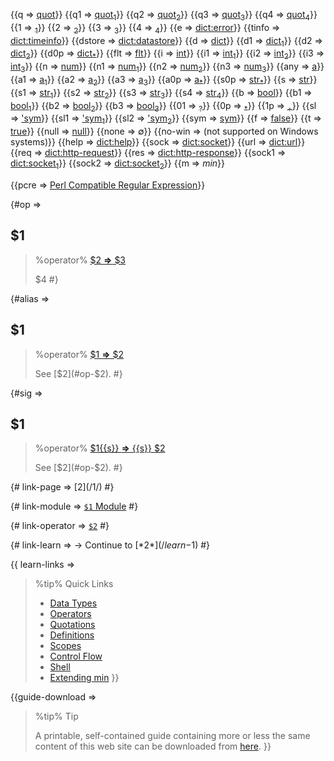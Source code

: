 {{q => [quot](class:kwd)}}
{{q1 => [quot<sub>1</sub>](class:kwd)}}
{{q2 => [quot<sub>2</sub>](class:kwd)}}
{{q3 => [quot<sub>3</sub>](class:kwd)}}
{{q4 => [quot<sub>4</sub>](class:kwd)}}
{{1 => [<sub>1</sub>](class:kwd)}}
{{2 => [<sub>2</sub>](class:kwd)}}
{{3 => [<sub>3</sub>](class:kwd)}}
{{4 => [<sub>4</sub>](class:kwd)}}
{{e => [dict:error](class:kwd)}}
{{tinfo => [dict:timeinfo](class:kwd)}}
{{dstore => [dict:datastore](class:kwd)}}
{{d => [dict](class:kwd)}}
{{d1 => [dict<sub>1</sub>](class:kwd)}}
{{d2 => [dict<sub>2</sub>](class:kwd)}}
{{d0p => [dict<sub>\*</sub>](class:kwd)}}
{{flt => [flt](class:kwd)}}
{{i => [int](class:kwd)}}
{{i1 => [int<sub>1</sub>](class:kwd)}}
{{i2 => [int<sub>2</sub>](class:kwd)}}
{{i3 => [int<sub>3</sub>](class:kwd)}}
{{n => [num](class:kwd)}}
{{n1 => [num<sub>1</sub>](class:kwd)}}
{{n2 => [num<sub>2</sub>](class:kwd)}}
{{n3 => [num<sub>3</sub>](class:kwd)}}
{{any => [a](class:kwd)}}
{{a1 => [a<sub>1</sub>](class:kwd)}}
{{a2 => [a<sub>2</sub>](class:kwd)}}
{{a3 => [a<sub>3</sub>](class:kwd)}}
{{a0p => [a<sub>\*</sub>](class:kwd)}}
{{s0p => [str<sub>\*</sub>](class:kwd)}}
{{s => [str](class:kwd)}}
{{s1 => [str<sub>1</sub>](class:kwd)}}
{{s2 => [str<sub>2</sub>](class:kwd)}}
{{s3 => [str<sub>3</sub>](class:kwd)}}
{{s4 => [str<sub>4</sub>](class:kwd)}}
{{b => [bool](class:kwd)}}
{{b1 => [bool<sub>1</sub>](class:kwd)}}
{{b2 => [bool<sub>2</sub>](class:kwd)}}
{{b3 => [bool<sub>3</sub>](class:kwd)}}
{{01 => [<sub>?</sub>](class:kwd)}}
{{0p => [<sub>\*</sub>](class:kwd)}}
{{1p => [<sub>\+</sub>](class:kwd)}}
{{sl => [&apos;sym](class:kwd)}}
{{sl1 => [&apos;sym<sub>1</sub>](class:kwd)}}
{{sl2 => [&apos;sym<sub>2</sub>](class:kwd)}}
{{sym => [sym](class:kwd)}}
{{f => [false](class:kwd)}} 
{{t => [true](class:kwd)}}
{{null => [null](class:kwd)}}
{{none => &#x2205;}}
{{no-win => (not supported on Windows systems)}}
{{help => [dict:help](class:kwd)}}
{{sock => [dict:socket](class:kwd)}}
{{url => [dict:url](class:kwd)}}
{{req => [dict:http-request](class:kwd)}}
{{res => [dict:http-response](class:kwd)}}
{{sock1 => [dict:socket<sub>1</sub>](class:kwd)}}
{{sock2 => [dict:socket<sub>2</sub>](class:kwd)}}
{{m => _min_}}

{{pcre => [Perl Compatible Regular Expression](https://www.pcre.org/)}}

{#op => 
<a id="op-$1"></a>
## $1 

> %operator%
> [ $2 **&rArr;** $3](class:kwd)
> 
> $4
 #}

{#alias => 
## $1 

> %operator%
> [ $1 **&rArr;** $2](class:kwd)
> 
> See [$2](#op-$2).
 #}

{#sig => 
## $1 [](class:sigil)

> %operator%
> [ $1{{s}} **&rArr;** {{s}} $2](class:kwd)
> 
> See [$2](#op-$2).
 #}

{# link-page => [$2](/$1/) #}

{# link-module => [`$1` Module](/reference-$1/) #}

{# link-operator => [`$2`](/reference-$1#op-$2) #}

{# link-learn => &rarr; Continue to [*$2*](/learn-$1) #}

{{ learn-links =>
> %tip%
> Quick Links
> 
> * [Data Types](/learn-data-types)
> * [Operators](/learn-operators)
> * [Quotations](/learn-quotations)
> * [Definitions](/learn-definitions)
> * [Scopes](/learn-scopes)
> * [Control Flow](/learn-control-flow)
> * [Shell](/learn-shell)
> * [Extending min](/learn-extending)
}}

{{guide-download => 
> %tip%
> Tip
> 
> A printable, self-contained guide containing more or less the same content of this web site can be downloaded from [here](https://h3rald.com/min/Min_DeveloperGuide.htm). }}
